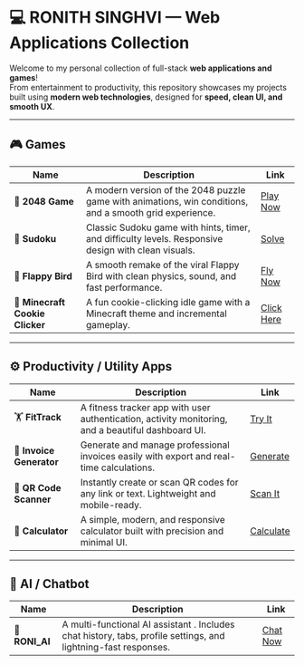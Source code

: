# 💻 RONITH SINGHVI — Web Applications Collection

Welcome to my personal collection of full-stack **web applications and games**!  
From entertainment to productivity, this repository showcases my projects built using **modern web technologies**, designed for **speed, clean UI, and smooth UX**.

---

## 🎮 Games

| Name | Description | Link |
|------|--------------|------|
| 🧩 **2048 Game** | A modern version of the 2048 puzzle game with animations, win conditions, and a smooth grid experience. | [Play Now](https://2048-game-ronisinghvis.on.drv.tw/www.2048game.com/2048_game.html) |
| 🔢 **Sudoku** | Classic Sudoku game with hints, timer, and difficulty levels. Responsive design with clean visuals. | [Solve](https://sudoku-time.lovable.app/) |
| 🐤 **Flappy Bird** | A smooth remake of the viral Flappy Bird with clean physics, sound, and fast performance. | [Fly Now](https://zingy-marigold-f38204.netlify.app/) |
| 🍪 **Minecraft Cookie Clicker** | A fun cookie-clicking idle game with a Minecraft theme and incremental gameplay. | [Click Here](https://minecraftcookieclicker.on.drv.tw/www.minecraft_cookie_clicker.com/Minecraft_Cookie_clicker.html) |

---

## ⚙️ Productivity / Utility Apps

| Name | Description | Link |
|------|--------------|------|
| 🏋️ **FitTrack** | A fitness tracker app with user authentication, activity monitoring, and a beautiful dashboard UI. | [Try It](https://fit-track-roni.lovable.app/auth) |
| 📄 **Invoice Generator** | Generate and manage professional invoices easily with export and real-time calculations. | [Generate](https://invoice-roni.lovable.app/) |
| 🔳 **QR Code Scanner** | Instantly create or scan QR codes for any link or text. Lightweight and mobile-ready. | [Scan It](https://capable-flan-bc8ec6.netlify.app/) |
| 🧮 **Calculator** | A simple, modern, and responsive calculator built with precision and minimal UI. | [Calculate](https://classy-lollipop-08dec4.netlify.app/) |

---

## 🤖 AI / Chatbot

| Name | Description | Link |
|------|--------------|------|
| 💬 **RONI_AI** | A multi-functional AI assistant . Includes chat history, tabs, profile settings, and lightning-fast responses. | [Chat Now](https://ronai.lovable.app/) |
